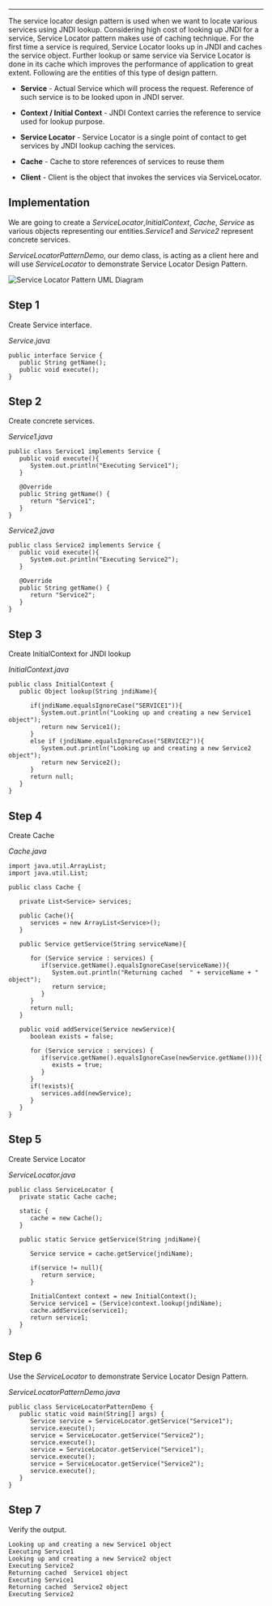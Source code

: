 ___

  

The service locator design pattern is used when we want to locate various services using JNDI lookup. Considering high cost of looking up JNDI for a service, Service Locator pattern makes use of caching technique. For the first time a service is required, Service Locator looks up in JNDI and caches the service object. Further lookup or same service via Service Locator is done in its cache which improves the performance of application to great extent. Following are the entities of this type of design pattern.

-   **Service** - Actual Service which will process the request. Reference of such service is to be looked upon in JNDI server.
    
-   **Context / Initial Context** - JNDI Context carries the reference to service used for lookup purpose.
    
-   **Service Locator** - Service Locator is a single point of contact to get services by JNDI lookup caching the services.
    
-   **Cache** - Cache to store references of services to reuse them
    
-   **Client** - Client is the object that invokes the services via ServiceLocator.
    

## Implementation

We are going to create a _ServiceLocator_,_InitialContext_, _Cache_, _Service_ as various objects representing our entities._Service1_ and _Service2_ represent concrete services.

_ServiceLocatorPatternDemo_, our demo class, is acting as a client here and will use _ServiceLocator_ to demonstrate Service Locator Design Pattern.

![Service Locator Pattern UML Diagram](https://www.tutorialspoint.com/design_pattern/images/servicelocator_pattern_uml_diagram.jpg)

## Step 1

Create Service interface.

_Service.java_

```
public interface Service {
   public String getName();
   public void execute();
}
```

## Step 2

Create concrete services.

_Service1.java_

```
public class Service1 implements Service {
   public void execute(){
      System.out.println("Executing Service1");
   }

   @Override
   public String getName() {
      return "Service1";
   }
}
```

_Service2.java_

```
public class Service2 implements Service {
   public void execute(){
      System.out.println("Executing Service2");
   }

   @Override
   public String getName() {
      return "Service2";
   }
}
```

## Step 3

Create InitialContext for JNDI lookup

_InitialContext.java_

```
public class InitialContext {
   public Object lookup(String jndiName){
   
      if(jndiName.equalsIgnoreCase("SERVICE1")){
         System.out.println("Looking up and creating a new Service1 object");
         return new Service1();
      }
      else if (jndiName.equalsIgnoreCase("SERVICE2")){
         System.out.println("Looking up and creating a new Service2 object");
         return new Service2();
      }
      return null;
   }
}
```

## Step 4

Create Cache

_Cache.java_

```
import java.util.ArrayList;
import java.util.List;

public class Cache {

   private List<Service> services;

   public Cache(){
      services = new ArrayList<Service>();
   }

   public Service getService(String serviceName){
   
      for (Service service : services) {
         if(service.getName().equalsIgnoreCase(serviceName)){
            System.out.println("Returning cached  " + serviceName + " object");
            return service;
         }
      }
      return null;
   }

   public void addService(Service newService){
      boolean exists = false;
      
      for (Service service : services) {
         if(service.getName().equalsIgnoreCase(newService.getName())){
            exists = true;
         }
      }
      if(!exists){
         services.add(newService);
      }
   }
}
```

## Step 5

Create Service Locator

_ServiceLocator.java_

```
public class ServiceLocator {
   private static Cache cache;

   static {
      cache = new Cache();
   }

   public static Service getService(String jndiName){

      Service service = cache.getService(jndiName);

      if(service != null){
         return service;
      }

      InitialContext context = new InitialContext();
      Service service1 = (Service)context.lookup(jndiName);
      cache.addService(service1);
      return service1;
   }
}
```

## Step 6

Use the _ServiceLocator_ to demonstrate Service Locator Design Pattern.

_ServiceLocatorPatternDemo.java_

```
public class ServiceLocatorPatternDemo {
   public static void main(String[] args) {
      Service service = ServiceLocator.getService("Service1");
      service.execute();
      service = ServiceLocator.getService("Service2");
      service.execute();
      service = ServiceLocator.getService("Service1");
      service.execute();
      service = ServiceLocator.getService("Service2");
      service.execute();
   }
}
```

## Step 7

Verify the output.

```
Looking up and creating a new Service1 object
Executing Service1
Looking up and creating a new Service2 object
Executing Service2
Returning cached  Service1 object
Executing Service1
Returning cached  Service2 object
Executing Service2

```